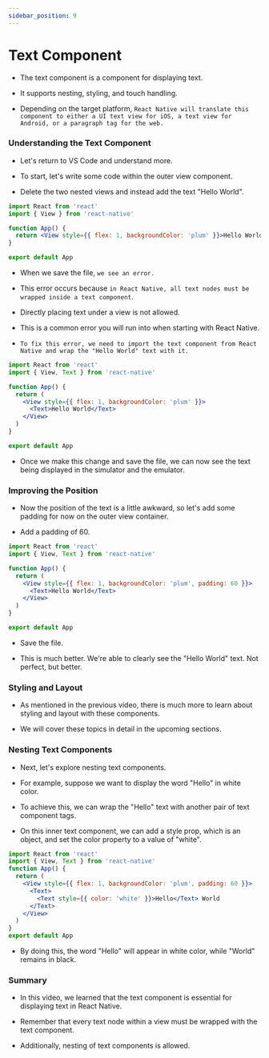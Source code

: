 ```yaml
---
sidebar_position: 9
---
```


# Text Component

- The text component is a component for displaying text.

- It supports nesting, styling, and touch handling.

- Depending on the target platform, `React Native will translate this component to either a UI text view for iOS, a text view for Android, or a paragraph tag for the web.`

### Understanding the Text Component

- Let's return to VS Code and understand more.

- To start, let's write some code within the outer view component.

- Delete the two nested views and instead add the text "Hello World".

```jsx
import React from 'react'
import { View } from 'react-native'

function App() {
  return <View style={{ flex: 1, backgroundColor: 'plum' }}>Hello World</View>
}

export default App
```

- When we save the file, `we see an error.`

- This error occurs because `in React Native, all text nodes must be wrapped inside a text component`.

- Directly placing text under a view is not allowed.

- This is a common error you will run into when starting with React Native.

- `To fix this error, we need to import the text component from React Native and wrap the "Hello World" text with it.`

```jsx
import React from 'react'
import { View, Text } from 'react-native'

function App() {
  return (
    <View style={{ flex: 1, backgroundColor: 'plum' }}>
      <Text>Hello World</Text>
    </View>
  )
}

export default App
```

- Once we make this change and save the file, we can now see the text being displayed in the simulator and the emulator.

### Improving the Position

- Now the position of the text is a little awkward, so let's add some padding for now on the outer view container.

- Add a padding of 60.

```jsx
import React from 'react'
import { View, Text } from 'react-native'

function App() {
  return (
    <View style={{ flex: 1, backgroundColor: 'plum', padding: 60 }}>
      <Text>Hello World</Text>
    </View>
  )
}

export default App
```

- Save the file.

- This is much better. We're able to clearly see the "Hello World" text. Not perfect, but better.

### Styling and Layout

- As mentioned in the previous video, there is much more to learn about styling and layout with these components.

- We will cover these topics in detail in the upcoming sections.

### Nesting Text Components

- Next, let's explore nesting text components.

- For example, suppose we want to display the word "Hello" in white color.

- To achieve this, we can wrap the "Hello" text with another pair of text component tags.

- On this inner text component, we can add a style prop, which is an object, and set the color property to a value of "white".

```jsx
import React from 'react'
import { View, Text } from 'react-native'
function App() {
  return (
    <View style={{ flex: 1, backgroundColor: 'plum', padding: 60 }}>
      <Text>
        <Text style={{ color: 'white' }}>Hello</Text> World
      </Text>
    </View>
  )
}
export default App
```

- By doing this, the word "Hello" will appear in white color, while "World" remains in black.

### Summary

- In this video, we learned that the text component is essential for displaying text in React Native.

- Remember that every text node within a view must be wrapped with the text component.

- Additionally, nesting of text components is allowed.
